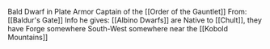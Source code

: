 Bald Dwarf in Plate Armor
Captain of the [[Order of the Gauntlet]]
From: [[Baldur's Gate]]
Info he gives:
[[Albino Dwarfs]] are Native to [[Chult]], they have Forge somewhere South-West somewhere near the [[Kobold Mountains]]